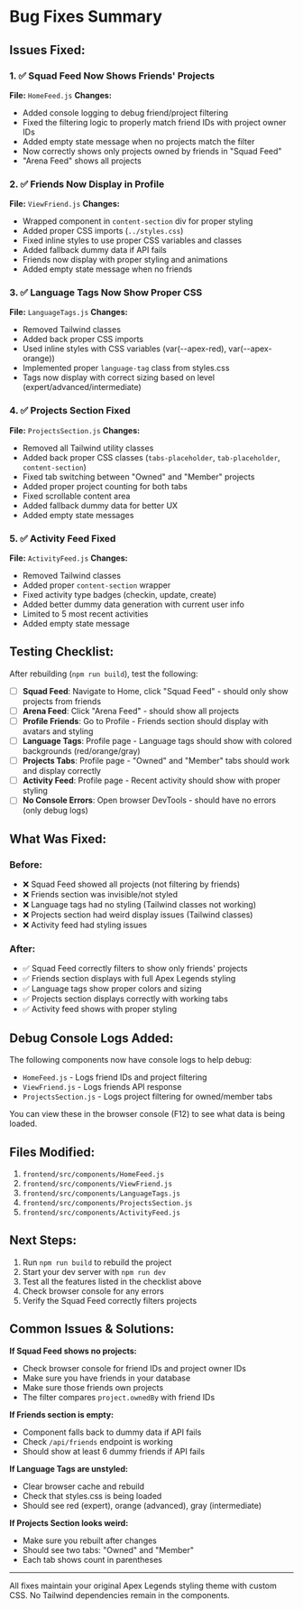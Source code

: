 # Bug Fixes Summary

## Issues Fixed:

### 1. ✅ Squad Feed Now Shows Friends' Projects
**File:** `HomeFeed.js`
**Changes:**
- Added console logging to debug friend/project filtering
- Fixed the filtering logic to properly match friend IDs with project owner IDs
- Added empty state message when no projects match the filter
- Now correctly shows only projects owned by friends in "Squad Feed"
- "Arena Feed" shows all projects

### 2. ✅ Friends Now Display in Profile
**File:** `ViewFriend.js`
**Changes:**
- Wrapped component in `content-section` div for proper styling
- Added proper CSS imports (`../styles.css`)
- Fixed inline styles to use proper CSS variables and classes
- Added fallback dummy data if API fails
- Friends now display with proper styling and animations
- Added empty state message when no friends

### 3. ✅ Language Tags Now Show Proper CSS
**File:** `LanguageTags.js`
**Changes:**
- Removed Tailwind classes
- Added back proper CSS imports
- Used inline styles with CSS variables (var(--apex-red), var(--apex-orange))
- Implemented proper `language-tag` class from styles.css
- Tags now display with correct sizing based on level (expert/advanced/intermediate)

### 4. ✅ Projects Section Fixed
**File:** `ProjectsSection.js`
**Changes:**
- Removed all Tailwind utility classes
- Added back proper CSS classes (`tabs-placeholder`, `tab-placeholder`, `content-section`)
- Fixed tab switching between "Owned" and "Member" projects
- Added proper project counting for both tabs
- Fixed scrollable content area
- Added fallback dummy data for better UX
- Added empty state messages

### 5. ✅ Activity Feed Fixed
**File:** `ActivityFeed.js`
**Changes:**
- Removed Tailwind classes
- Added proper `content-section` wrapper
- Fixed activity type badges (checkin, update, create)
- Added better dummy data generation with current user info
- Limited to 5 most recent activities
- Added empty state message

## Testing Checklist:

After rebuilding (`npm run build`), test the following:

- [ ] **Squad Feed**: Navigate to Home, click "Squad Feed" - should only show projects from friends
- [ ] **Arena Feed**: Click "Arena Feed" - should show all projects
- [ ] **Profile Friends**: Go to Profile - Friends section should display with avatars and styling
- [ ] **Language Tags**: Profile page - Language tags should show with colored backgrounds (red/orange/gray)
- [ ] **Projects Tabs**: Profile page - "Owned" and "Member" tabs should work and display correctly
- [ ] **Activity Feed**: Profile page - Recent activity should show with proper styling
- [ ] **No Console Errors**: Open browser DevTools - should have no errors (only debug logs)

## What Was Fixed:

### Before:
- ❌ Squad Feed showed all projects (not filtering by friends)
- ❌ Friends section was invisible/not styled
- ❌ Language tags had no styling (Tailwind classes not working)
- ❌ Projects section had weird display issues (Tailwind classes)
- ❌ Activity feed had styling issues

### After:
- ✅ Squad Feed correctly filters to show only friends' projects
- ✅ Friends section displays with full Apex Legends styling
- ✅ Language tags show proper colors and sizing
- ✅ Projects section displays correctly with working tabs
- ✅ Activity feed shows with proper styling

## Debug Console Logs Added:

The following components now have console logs to help debug:
- `HomeFeed.js` - Logs friend IDs and project filtering
- `ViewFriend.js` - Logs friends API response
- `ProjectsSection.js` - Logs project filtering for owned/member tabs

You can view these in the browser console (F12) to see what data is being loaded.

## Files Modified:

1. `frontend/src/components/HomeFeed.js`
2. `frontend/src/components/ViewFriend.js`
3. `frontend/src/components/LanguageTags.js`
4. `frontend/src/components/ProjectsSection.js`
5. `frontend/src/components/ActivityFeed.js`

## Next Steps:

1. Run `npm run build` to rebuild the project
2. Start your dev server with `npm run dev`
3. Test all the features listed in the checklist above
4. Check browser console for any errors
5. Verify the Squad Feed correctly filters projects

## Common Issues & Solutions:

**If Squad Feed shows no projects:**
- Check browser console for friend IDs and project owner IDs
- Make sure you have friends in your database
- Make sure those friends own projects
- The filter compares `project.ownedBy` with friend IDs

**If Friends section is empty:**
- Component falls back to dummy data if API fails
- Check `/api/friends` endpoint is working
- Should show at least 6 dummy friends if API fails

**If Language Tags are unstyled:**
- Clear browser cache and rebuild
- Check that styles.css is being loaded
- Should see red (expert), orange (advanced), gray (intermediate)

**If Projects Section looks weird:**
- Make sure you rebuilt after changes
- Should see two tabs: "Owned" and "Member"
- Each tab shows count in parentheses

---

All fixes maintain your original Apex Legends styling theme with custom CSS. No Tailwind dependencies remain in the components.
